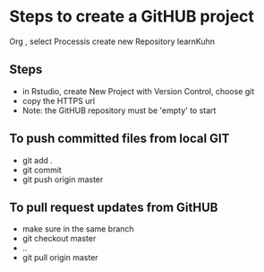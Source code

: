 ﻿# Steps to create a GitHUB project
Org , select Processis
create new Repository learnKuhn

## Steps
* in Rstudio, create New Project with Version Control, choose git
* copy the HTTPS url 
* Note: the GitHUB repository must be 'empty' to start

## To push committed files from local GIT
* git add *.*
* git commit
* git push origin master

## To pull request updates from GitHUB
* make sure in the same branch
* git checkout master
* ..
* git pull origin master
